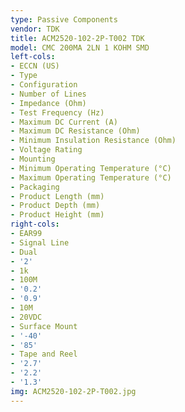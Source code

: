```yaml
---
type: Passive Components
vendor: TDK
title: ACM2520-102-2P-T002 TDK
model: CMC 200MA 2LN 1 KOHM SMD
left-cols:
- ECCN (US)
- Type
- Configuration
- Number of Lines
- Impedance (Ohm)
- Test Frequency (Hz)
- Maximum DC Current (A)
- Maximum DC Resistance (Ohm)
- Minimum Insulation Resistance (Ohm)
- Voltage Rating
- Mounting
- Minimum Operating Temperature (°C)
- Maximum Operating Temperature (°C)
- Packaging
- Product Length (mm)
- Product Depth (mm)
- Product Height (mm)
right-cols:
- EAR99
- Signal Line
- Dual
- '2'
- 1k
- 100M
- '0.2'
- '0.9'
- 10M
- 20VDC
- Surface Mount
- '-40'
- '85'
- Tape and Reel
- '2.7'
- '2.2'
- '1.3'
img: ACM2520-102-2P-T002.jpg
---
```

